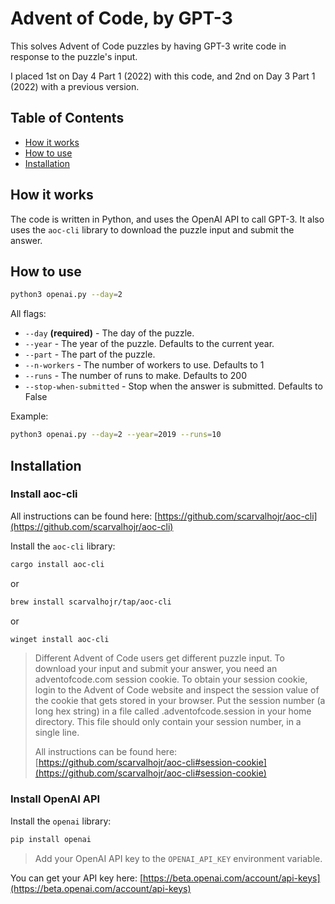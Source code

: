 # Advent of Code, by GPT-3

This solves Advent of Code puzzles by having GPT-3 write code in response to the
puzzle's input.

I placed 1st on Day 4 Part 1 (2022) with this code, and 2nd on Day 3 Part 1 (2022) with a
previous version.

## Table of Contents

- [How it works](#how-it-works)
- [How to use](#how-to-use)
- [Installation](#installation)

## How it works

The code is written in Python, and uses the OpenAI API to call GPT-3.
It also uses the `aoc-cli` library to download the puzzle input and submit the answer.

## How to use

```bash
python3 openai.py --day=2
```

All flags:

- `--day` **(required)** - The day of the puzzle.
- `--year` - The year of the puzzle. Defaults to the current year.
- `--part` - The part of the puzzle.
- `--n-workers` - The number of workers to use. Defaults to 1
- `--runs` - The number of runs to make. Defaults to 200
- `--stop-when-submitted` - Stop when the answer is submitted. Defaults to False

Example:

```bash
python3 openai.py --day=2 --year=2019 --runs=10
```

## Installation

### Install aoc-cli

All instructions can be found here: [https://github.com/scarvalhojr/aoc-cli](https://github.com/scarvalhojr/aoc-cli)

Install the `aoc-cli` library:

```bash
cargo install aoc-cli
```

or

```bash
brew install scarvalhojr/tap/aoc-cli
```

or

```bash
winget install aoc-cli
```

> Different Advent of Code users get different puzzle input. To download your input and submit your answer, you need an adventofcode.com session cookie. To obtain your session cookie, login to the Advent of Code website and inspect the session value of the cookie that gets stored in your browser. Put the session number (a long hex string) in a file called .adventofcode.session in your home directory. This file should only contain your session number, in a single line.
>
> All instructions can be found here: [https://github.com/scarvalhojr/aoc-cli#session-cookie](https://github.com/scarvalhojr/aoc-cli#session-cookie)

### Install OpenAI API

Install the `openai` library:

```bash
pip install openai
```

> Add your OpenAI API key to the `OPENAI_API_KEY` environment variable.

You can get your API key here: [https://beta.openai.com/account/api-keys](https://beta.openai.com/account/api-keys)
